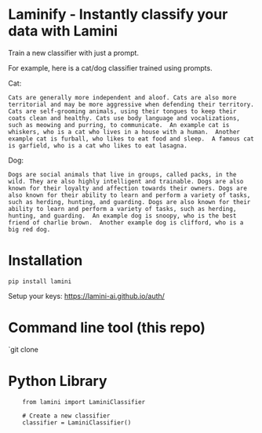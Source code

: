 
# Laminify - Instantly classify your data with Lamini

Train a new classifier with just a prompt.

For example, here is a cat/dog classifier trained using prompts.

Cat:
```
Cats are generally more independent and aloof. Cats are also more territorial and may be more aggressive when defending their territory.  Cats are self-grooming animals, using their tongues to keep their coats clean and healthy. Cats use body language and vocalizations, such as meowing and purring, to communicate.  An example cat is whiskers, who is a cat who lives in a house with a human.  Another example cat is furball, who likes to eat food and sleep.  A famous cat is garfield, who is a cat who likes to eat lasagna.
```

Dog:
```
Dogs are social animals that live in groups, called packs, in the wild. They are also highly intelligent and trainable. Dogs are also known for their loyalty and affection towards their owners. Dogs are also known for their ability to learn and perform a variety of tasks, such as herding, hunting, and guarding. Dogs are also known for their ability to learn and perform a variety of tasks, such as herding, hunting, and guarding.  An example dog is snoopy, who is the best friend of charlie brown.  Another example dog is clifford, who is a big red dog.
```

# Installation

`pip install lamini`

Setup your keys: https://lamini-ai.github.io/auth/

# Command line tool (this repo)

`git clone

# Python Library

```
    from lamini import LaminiClassifier

    # Create a new classifier
    classifier = LaminiClassifier()
```



